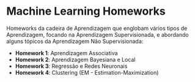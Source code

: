 # Machine Learning Homeworks

Homeworks da cadeira de Aprendizagem que englobam vários tipos de Aprendizagem, focando na Aprendizagem Supervisionada, e abordando alguns tópicos da Aprendizagem Não Supervisionada:
 - **Homework 1**: Aprendizagem Associativa 
 - **Homework 2**: Aprendizagem Bayesiana e Local
 - **Homework 3**: Regressão e Redes Neuronais
 - **Homework 4**:  Clustering (EM - Estimation-Maximization)